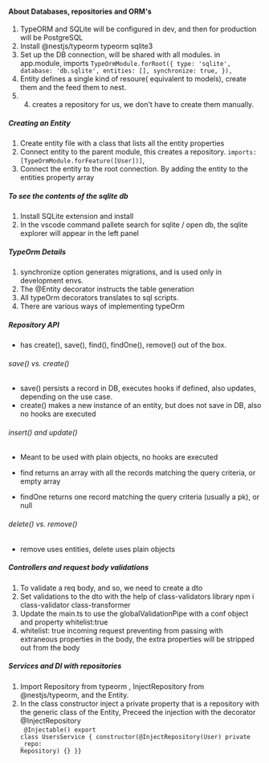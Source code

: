 #### About Databases, repositories and ORM's

1. TypeORM and SQLite will be configured in dev, and then for production will be PostgreSQL
2. Install @nestjs/typeorm typeorm sqlite3
3. Set up the DB connection, will be shared with all modules.
   in app.module, imports
   `TypeOrmModule.forRoot({ type: 'sqlite', database: 'db.sqlite', entities: [], synchronize: true, }),`
4. Entity defines a single kind of resoure( equivalent to models), create them and the feed them to nest.
5. 4. creates a repository for us, we don't have to create them manually.

##### Creating an Entity

1. Create entity file with a class that lists all the entity properties
2. Connect entity to the parent module, this creates a repository.
   `imports: [TypeOrmModule.forFeature([User])]`,
3. Connect the entity to the root connection. By adding the entity to the entities property array

##### To see the contents of the sqlite db

1. Install SQLite extension and install
2. In the vscode command pallete search for sqlite / open db, the sqlite explorer will appear in the left panel

##### TypeOrm Details

1. synchronize option generates migrations, and is used only in development envs.
2. The @Entity decorator instructs the table generation
3. All typeOrm decorators translates to sql scripts.
4. There are various ways of implementing typeOrm

##### Repository API

- has create(), save(), find(), findOne(), remove() out of the box.

###### save() vs. create()

- save() persists a record in DB, executes hooks if defined, also updates, depending on the use case.
- create() makes a new instance of an entity, but does not save in DB, also no hooks are executed

###### insert() and update()

- Meant to be used with plain objects, no hooks are executed

- find returns an array with all the records matching the query criteria, or empty array
- findOne returns one record matching the query criteria (usually a pk), or null

###### delete() vs. remove()

- remove uses entities, delete uses plain objects

##### Controllers and request body validations

1. To validate a req body, and so, we need to create a dto
2. Set validations to the dto with the help of class-validators library npm i class-validator class-transformer
3. Update the main.ts to use the globalValidationPipe with a conf object and property whitelist:true
4. whitelist: true incoming request preventing from passing with extraneous properties in the body, the extra properties will be stripped out from the body

##### Services and DI with repositories

1. Import Repository from typeorm , InjectRepository from @nestjs/typeorm, and the Entity.
2. In the class constructor inject a private property that is a repository with the generic class of the Entity, Preceed the injection with the decorator @InjectRepository <br />
   <code>
   @Injectable() export class UsersService { constructor(@InjectRepository(User) private \_repo: Repository<User>) {} }}
   </code>
